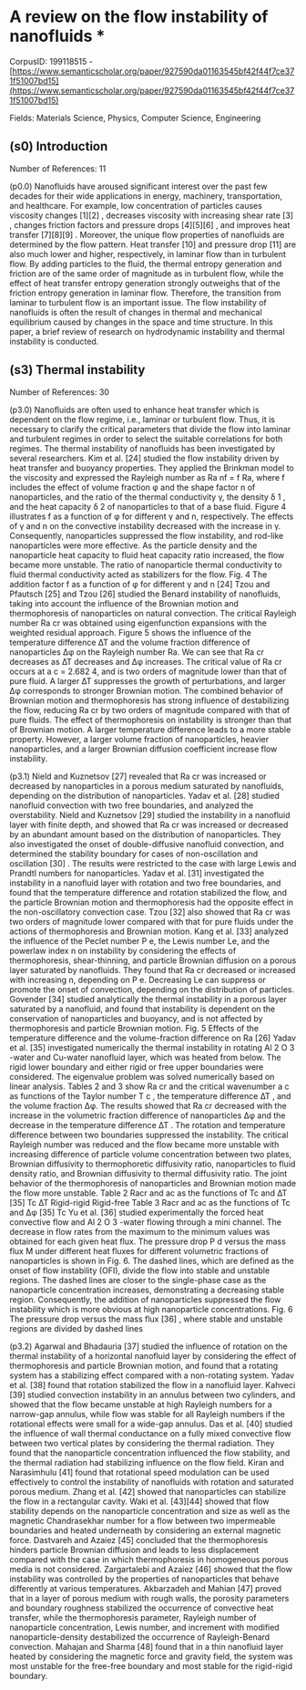 # A review on the flow instability of nanofluids *

CorpusID: 199118515 - [https://www.semanticscholar.org/paper/927590da01163545bf42f44f7ce371f51007bd15](https://www.semanticscholar.org/paper/927590da01163545bf42f44f7ce371f51007bd15)

Fields: Materials Science, Physics, Computer Science, Engineering

## (s0) Introduction
Number of References: 11

(p0.0) Nanofluids have aroused significant interest over the past few decades for their wide applications in energy, machinery, transportation, and healthcare. For example, low concentration of particles causes viscosity changes [1][2] , decreases viscosity with increasing shear rate [3] , changes friction factors and pressure drops [4][5][6] , and improves heat transfer [7][8][9] . Moreover, the unique flow properties of nanofluids are determined by the flow pattern. Heat transfer [10] and pressure drop [11] are also much lower and higher, respectively, in laminar flow than in turbulent flow. By adding particles to the fluid, the thermal entropy generation and friction are of the same order of magnitude as in turbulent flow, while the effect of heat transfer entropy generation strongly outweighs that of the friction entropy generation in laminar flow. Therefore, the transition from laminar to turbulent flow is an important issue. The flow instability of nanofluids is often the result of changes in thermal and mechanical equilibrium caused by changes in the space and time structure. In this paper, a brief review of research on hydrodynamic instability and thermal instability is conducted.
## (s3) Thermal instability
Number of References: 30

(p3.0) Nanofluids are often used to enhance heat transfer which is dependent on the flow regime, i.e., laminar or turbulent flow. Thus, it is necessary to clarify the critical parameters that divide the flow into laminar and turbulent regimes in order to select the suitable correlations for both regimes. The thermal instability of nanofluids has been investigated by several researchers. Kim et al. [24] studied the flow instability driven by heat transfer and buoyancy properties. They applied the Brinkman model to the viscosity and expressed the Rayleigh number as Ra nf = f Ra, where f includes the effect of volume fraction φ and the shape factor n of nanoparticles, and the ratio of the thermal conductivity γ, the density δ 1 , and the heat capacity δ 2 of nanoparticles to that of a base fluid. Figure 4 illustrates f as a function of φ for different γ and n, respectively. The effects of γ and n on the convective instability decreased with the increase in γ. Consequently, nanoparticles suppressed the flow instability, and rod-like nanoparticles were more effective. As the particle density and the nanoparticle heat capacity to fluid heat capacity ratio increased, the flow became more unstable. The ratio of nanoparticle thermal conductivity to fluid thermal conductivity acted as stabilizers for the flow. Fig. 4 The addition factor f as a function of φ for different γ and n [24] Tzou and Pfautsch [25] and Tzou [26] studied the Benard instability of nanofluids, taking into account the influence of the Brownian motion and thermophoresis of nanoparticles on natural convection. The critical Rayleigh number Ra cr was obtained using eigenfunction expansions with the weighted residual approach. Figure 5 shows the influence of the temperature difference ∆T and the volume fraction difference of nanoparticles ∆φ on the Rayleigh number Ra. We can see that Ra cr decreases as ∆T decreases and ∆φ increases. The critical value of Ra cr occurs at a c = 2.682 4, and is two orders of magnitude lower than that of pure fluid. A larger ∆T suppresses the growth of perturbations, and larger ∆φ corresponds to stronger Brownian motion. The combined behavior of Brownian motion and thermophoresis has strong influence of destabilizing the flow, reducing Ra cr by two orders of magnitude compared with that of pure fluids. The effect of thermophoresis on instability is stronger than that of Brownian motion. A larger temperature difference leads to a more stable property. However, a larger volume fraction of nanoparticles, heavier nanoparticles, and a larger Brownian diffusion coefficient increase flow instability.

(p3.1) Nield and Kuznetsov [27] revealed that Ra cr was increased or decreased by nanoparticles in a porous medium saturated by nanofluids, depending on the distribution of nanoparticles. Yadav et al. [28] studied nanofluid convection with two free boundaries, and analyzed the overstability. Nield and Kuznetsov [29] studied the instability in a nanofluid layer with finite depth, and showed that Ra cr was increased or decreased by an abundant amount based on the distribution of nanoparticles. They also investigated the onset of double-diffusive nanofluid convection, and determined the stability boundary for cases of non-oscillation and oscillation [30] . The results were restricted to the case with large Lewis and Prandtl numbers for nanoparticles. Yadav et al. [31] investigated the instability in a nanofluid layer with rotation and two free boundaries, and found that the temperature difference and rotation stabilized the flow, and the particle Brownian motion and thermophoresis had the opposite effect in the non-oscillatory convection case. Tzou [32] also showed that Ra cr was two orders of magnitude lower compared with that for pure fluids under the actions of thermophoresis and Brownian motion. Kang et al. [33] analyzed the influence of the Peclet number P e, the Lewis number Le, and the powerlaw index n on instability by considering the effects of thermophoresis, shear-thinning, and particle Brownian diffusion on a porous layer saturated by nanofluids. They found that Ra cr decreased or increased with increasing n, depending on P e. Decreasing Le can suppress or promote the onset of convection, depending on the distribution of particles. Govender [34] studied analytically the thermal instability in a porous layer saturated by a nanofluid, and found that instability is dependent on the conservation of nanoparticles and buoyancy, and is not affected by thermophoresis and particle Brownian motion. Fig. 5 Effects of the temperature difference and the volume-fraction difference on Ra [26] Yadav et al. [35] investigated numerically the thermal instability in rotating Al 2 O 3 -water and Cu-water nanofluid layer, which was heated from below. The rigid lower boundary and either rigid or free upper boundaries were considered. The eigenvalue problem was solved numerically based on linear analysis. Tables 2 and 3 show Ra cr and the critical wavenumber a c as functions of the Taylor number T c , the temperature difference ∆T , and the volume fraction ∆φ. The results showed that Ra cr decreased with the increase in the volumetric fraction difference of nanoparticles ∆φ and the decrease in the temperature difference ∆T . The rotation and temperature difference between two boundaries suppressed the instability. The critical Rayleigh number was reduced and the flow became more unstable with increasing difference of particle volume concentration between two plates, Brownian diffusivity to thermophoretic diffusivity ratio, nanoparticles to fluid density ratio, and Brownian diffusivity to thermal diffusivity ratio. The joint behavior of the thermophoresis of nanoparticles and Brownian motion made the flow more unstable. Table 2 Racr and ac as the functions of Tc and ∆T [35] Tc ∆T Rigid-rigid Rigid-free  Table 3 Racr and ac as the functions of Tc and ∆φ [35] Tc Yu et al. [36] studied experimentally the forced heat convective flow and Al 2 O 3 -water flowing through a mini channel. The decrease in flow rates from the maximum to the minimum values was obtained for each given heat flux. The pressure drop P d versus the mass flux M under different heat fluxes for different volumetric fractions of nanoparticles is shown in Fig. 6. The dashed lines, which are defined as the onset of flow instability (OFI), divide the flow into stable and unstable regions. The dashed lines are closer to the single-phase case as the nanoparticle concentration increases, demonstrating a decreasing stable region. Consequently, the addition of nanoparticles suppressed the flow instability which is more obvious at high nanoparticle concentrations. Fig. 6 The pressure drop versus the mass flux [36] , where stable and unstable regions are divided by dashed lines

(p3.2) Agarwal and Bhadauria [37] studied the influence of rotation on the thermal instability of a horizontal nanofluid layer by considering the effect of thermophoresis and particle Brownian motion, and found that a rotating system has a stabilizing effect compared with a non-rotating system. Yadav et al. [38] found that rotation stabilized the flow in a nanofluid layer. Kahveci [39] studied convection instability in an annulus between two cylinders, and showed that the flow became unstable at high Rayleigh numbers for a narrow-gap annulus, while flow was stable for all Rayleigh numbers if the rotational effects were small for a wide-gap annulus. Das et al. [40] studied the influence of wall thermal conductance on a fully mixed convective flow between two vertical plates by considering the thermal radiation. They found that the nanoparticle concentration influenced the flow stability, and the thermal radiation had stabilizing influence on the flow field. Kiran and Narasimhulu [41] found that rotational speed modulation can be used effectively to control the instability of nanofluids with rotation and saturated porous medium. Zhang et al. [42] showed that nanoparticles can stabilize the flow in a rectangular cavity. Waki et al. [43][44] showed that flow stability depends on the nanoparticle concentration and size as well as the magnetic Chandrasekhar number for a flow between two impermeable boundaries and heated underneath by considering an external magnetic force. Dastvareh and Azaiez [45] concluded that the thermophoresis hinders particle Brownian diffusion and leads to less displacement compared with the case in which thermophoresis in homogeneous porous media is not considered. Zargartalebi and Azaiez [46] showed that the flow instability was controlled by the properties of nanoparticles that behave differently at various temperatures. Akbarzadeh and Mahian [47] proved that in a layer of porous medium with rough walls, the porosity parameters and boundary roughness stabilized the occurrence of convective heat transfer, while the thermophoresis parameter, Rayleigh number of nanoparticle concentration, Lewis number, and increment with modified nanoparticle-density destabilized the occurrence of Rayleigh-Benard convection. Mahajan and Sharma [48] found that in a thin nanofluid layer heated by considering the magnetic force and gravity field, the system was most unstable for the free-free boundary and most stable for the rigid-rigid boundary.
